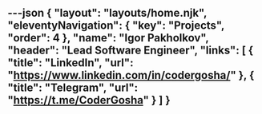 ---json
{
  "layout": "layouts/home.njk",
  "eleventyNavigation": {
    "key": "Projects",
    "order": 4
  },
  "name": "Igor Pakholkov",
  "header": "Lead Software Engineer",
  "links": [
    {
    "title": "LinkedIn",
    "url": "https://www.linkedin.com/in/codergosha/"
    },
    {
    "title": "Telegram",
    "url": "https://t.me/CoderGosha"
    }
  ]
}
---



